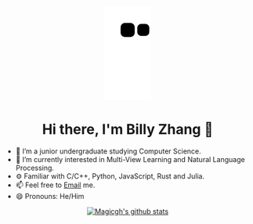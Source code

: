 <div align="center">

  <img src="https://raw.githubusercontent.com/magicgh/magicgh/output/github-contribution-grid-snake.svg" alt="a snake game">
  <h1> Hi there, I'm Billy Zhang 👋 </h1>
  
</div>

- 🔭 I’m a junior undergraduate studying Computer Science.
- 🌱 I’m currently interested in Multi-View Learning and Natural Language Processing.
- ⚙️ Familiar with C/C++, Python, JavaScript, Rust and Julia.
- 📫 Feel free to [Email](mailto:magicgher@hotmail.com) me.
- 😄 Pronouns: He/Him

<div align="center">
  
[![Magicgh's github stats](https://github-readme-stats.vercel.app/api?username=magicgh&count_private=true&show_icons=true&theme=vue)](https://github.com/magicgh)

</div>
